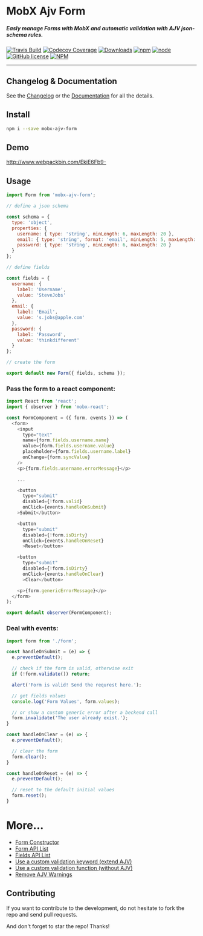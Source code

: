 # MobX Ajv Form

##### Easly manage Forms with MobX and automatic validation with AJV json-schema rules.

[![Travis Build](https://img.shields.io/travis/foxhound87/mobx-ajv-form.svg)](https://travis-ci.org/foxhound87/mobx-ajv-form)
[![Codecov Coverage](https://img.shields.io/codecov/c/github/foxhound87/mobx-ajv-form/master.svg)](https://codecov.io/gh/foxhound87/mobx-ajv-form)
[![Downloads](https://img.shields.io/npm/dt/mobx-ajv-form.svg)]()
[![npm](https://img.shields.io/npm/v/mobx-ajv-form.svg)]()
[![node](https://img.shields.io/node/v/mobx-ajv-form.svg)]()
[![GitHub license](https://img.shields.io/github/license/foxhound87/mobx-ajv-form.svg)]()
[![NPM](https://nodei.co/npm/mobx-ajv-form.png?downloads=true&downloadRank=true&stars=true)](https://nodei.co/npm/mobx-ajv-form/)

---

## Changelog & Documentation
See the [Changelog](https://github.com/foxhound87/mobx-ajv-form/blob/master/CHANGELOG.md) or the [Documentation](https://github.com/foxhound87/mobx-ajv-form/blob/master/DOCUMENTATION.md) for all the details.

## Install

```bash
npm i --save mobx-ajv-form
```

## Demo

http://www.webpackbin.com/EkiE6Fb9-

## Usage

```javascript
import Form from 'mobx-ajv-form';

// define a json schema

const schema = {
  type: 'object',
  properties: {
    username: { type: 'string', minLength: 6, maxLength: 20 },
    email: { type: 'string', format: 'email', minLength: 5, maxLength: 20 },
    password: { type: 'string', minLength: 6, maxLength: 20 }
  }
};

// define fields

const fields = {
  username: {
    label: 'Username',
    value: 'SteveJobs'
  },
  email: {
    label: 'Email',
    value: 's.jobs@apple.com'
  },
  password: {
    label: 'Password',
    value: 'thinkdifferent'
  }
};

// create the form

export default new Form({ fields, schema });
```

### Pass the form to a react component:

```javascript
import React from 'react';
import { observer } from 'mobx-react';

const FormComponent = ({ form, events }) => (
  <form>
    <input
      type="text"
      name={form.fields.username.name}
      value={form.fields.username.value}
      placeholder={form.fields.username.label}
      onChange={form.syncValue}
    />
    <p>{form.fields.username.errorMessage}</p>

    ...

    <button
      type="submit"
      disabled={!form.valid}
      onClick={events.handleOnSubmit}
    >Submit</button>

    <button
      type="submit"
      disabled={!form.isDirty}
      onClick={events.handleOnReset}
      >Reset</button>

    <button
      type="submit"
      disabled={!form.isDirty}
      onClick={events.handleOnClear}
      >Clear</button>

    <p>{form.genericErrorMessage}</p>
  </form>
);

export default observer(FormComponent);
````

### Deal with events:

```javascript
import form from './form';

const handleOnSubmit = (e) => {
  e.preventDefault();

  // check if the form is valid, otherwise exit
  if (!form.validate()) return;

  alert('Form is valid! Send the requrest here.');

  // get fields values
  console.log('Form Values', form.values);

  // or show a custom generic error after a beckend call
  form.invalidate('The user already exist.');
}

const handleOnClear = (e) => {
  e.preventDefault();

  // clear the form
  form.clear();
}

const handleOnReset = (e) => {
  e.preventDefault();

  // reset to the default initial values
  form.reset();
}
```

# More...

- [Form Constructor](https://github.com/foxhound87/mobx-ajv-form/blob/master/DOCUMENTATION.md#form-constructor)
- [Form API List](https://github.com/foxhound87/mobx-ajv-form/blob/master/DOCUMENTATION.md#form-api)
- [Fields API List](https://github.com/foxhound87/mobx-ajv-form/blob/master/DOCUMENTATION.md#fields-api)
- [Use a custom validation keyword (extend AJV)](https://github.com/foxhound87/mobx-ajv-form/blob/master/DOCUMENTATION.md#custom-validation-keywords-extend-ajv)
- [Use a custom validation function (without AJV)](https://github.com/foxhound87/mobx-ajv-form/blob/master/DOCUMENTATION.md#custom-validation-functions-without-ajv)
- [Remove AJV Warnings](https://github.com/foxhound87/mobx-ajv-form/blob/master/DOCUMENTATION.md#remove-ajv-warnings)

## Contributing

If you want to contribute to the development, do not hesitate to fork the repo and send pull requests.

And don't forget to star the repo! Thanks!
